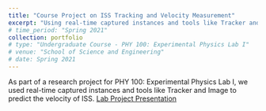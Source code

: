 ```yaml
---
title: "Course Project on ISS Tracking and Velocity Measurement"
excerpt: "Using real-time captured instances and tools like Tracker and ImageJ, the velocity of ISS was predicted."
# time_period: "Spring 2021"
collection: portfolio
# type: "Undergraduate Course - PHY 100: Experimental Physics Lab I"
# venue: "School of Science and Engineering"
# date: Spring 2021
---
```


As part of a research project for PHY 100: Experimental Physics Lab I, we used real-time captured instances and tools like Tracker and Image to predict the velocity of ISS. [Lab Project Presentation](https://docs.google.com/presentation/d/1pRJkmKrW58HRmD6d7lM3M2KF-GXX7kJb/edit?usp=sharing&ouid=111485208043544286491&rtpof=true&sd=true)
